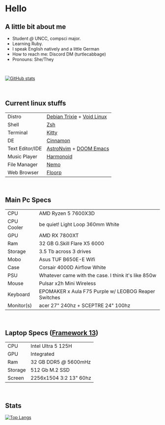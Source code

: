 # Hello

## A little bit about me

- Student *@* UNCC, compsci major.
- Learning Ruby.
- I speak English natively and a little German
- How to reach me: Discord DM (turtlecabbage)
- Pronouns: She/They
</br>

[![GitHub stats](https://github-readme-stats.vercel.app/api?username=tucab&theme=material-palenight)](https://github.com/anuraghazra/github-readme-stats)

</br>

## Current linux stuffs

| | |
| --- | --- |
| Distro | [Debian Trixie](https://debian.org/) + [Void Linux](https://voidlinux.org/) |
| Shell | [Zsh](https://www.zsh.org/) |
| Terminal | [Kitty](https://sw.kovidgoyal.net/kitty/) |
| DE | [Cinnamon](https://projects.linuxmint.com/cinnamon/) |
| Text Editor/IDE | [AstroNvim](https://astronvim.com/) + [DOOM Emacs](https://github.com/doomemacs/doomemacs) |
| Music Player | [Harmonoid](https://harmonoid.com/) |
| File Manager | [Nemo](https://github.com/linuxmint/nemo)|
| Web Browser | [Floorp](https://floorp.app/en-US) |

</br>

## Main Pc Specs

| | |
| --- | --- |
| CPU | AMD Ryzen 5 7600X3D |
| CPU Cooler | be quiet! Light Loop 360mm White |
| GPU | AMD RX 7800XT |
| Ram | 32 GB G.Skill Flare X5 6000 |
| Storage | 3.5 Tb across 3 drives |
| Mobo | Asus TUF B650E-E Wifi |
| Case | Corsair 4000D Airflow White |
| PSU | Whatever came with the case. I think it's like 850w |
| Mouse | Pulsar x2h Mini Wireless |
| Keyboard | EPOMAKER x Aula F75 Purple w/ LEOBOG Reaper Switches |
| Monitor(s) | acer 27" 240hz + SCEPTRE 24" 100hz |

</br>

## Laptop Specs ([Framework 13](https://frame.work/laptop13))

| | |
| --- | --- |
| CPU | Intel Ultra 5 125H |
| GPU | Integrated |
| Ram | 32 GB DDR5 *@* 5600mHz |
| Storage | 512 Gb M.2 SSD |
| Screen | 2256x1504 3:2 13" 60hz |

</br>

## Stats

[![Top Langs](https://github-readme-stats.vercel.app/api/top-langs/?username=tucab&theme=material-palenight)](https://github.com/anuraghazra/github-readme-stats)

